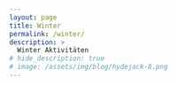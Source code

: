 ```yaml
---
layout: page
title: Winter
permalink: /winter/
description: >
  Winter Aktivitäten
# hide_description: true
# image: /assets/img/blog/hydejack-8.png
---
```

